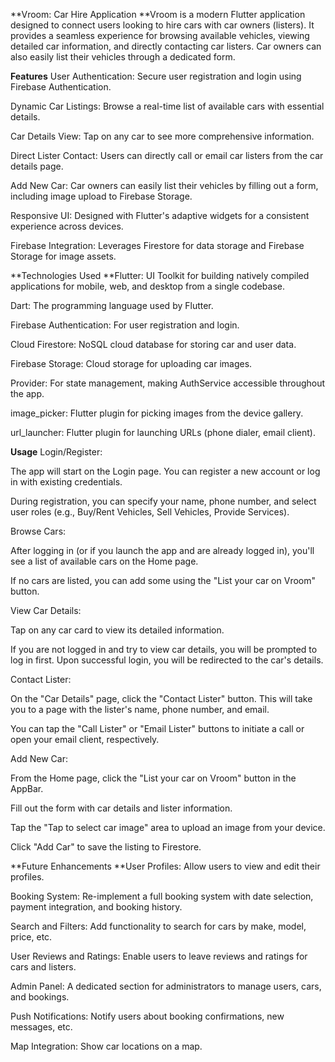 **Vroom: Car Hire Application
**Vroom is a modern Flutter application designed to connect users looking to hire cars with car owners (listers). It provides a seamless experience for browsing available vehicles, viewing detailed car information, and directly contacting car listers. Car owners can also easily list their vehicles through a dedicated form.

**Features**
User Authentication: Secure user registration and login using Firebase Authentication.

Dynamic Car Listings: Browse a real-time list of available cars with essential details.

Car Details View: Tap on any car to see more comprehensive information.

Direct Lister Contact: Users can directly call or email car listers from the car details page.

Add New Car: Car owners can easily list their vehicles by filling out a form, including image upload to Firebase Storage.

Responsive UI: Designed with Flutter's adaptive widgets for a consistent experience across devices.

Firebase Integration: Leverages Firestore for data storage and Firebase Storage for image assets.

**Technologies Used
**Flutter: UI Toolkit for building natively compiled applications for mobile, web, and desktop from a single codebase.

Dart: The programming language used by Flutter.

Firebase Authentication: For user registration and login.

Cloud Firestore: NoSQL cloud database for storing car and user data.

Firebase Storage: Cloud storage for uploading car images.

Provider: For state management, making AuthService accessible throughout the app.

image_picker: Flutter plugin for picking images from the device gallery.

url_launcher: Flutter plugin for launching URLs (phone dialer, email client).

**Usage**
Login/Register:

The app will start on the Login page. You can register a new account or log in with existing credentials.

During registration, you can specify your name, phone number, and select user roles (e.g., Buy/Rent Vehicles, Sell Vehicles, Provide Services).

Browse Cars:

After logging in (or if you launch the app and are already logged in), you'll see a list of available cars on the Home page.

If no cars are listed, you can add some using the "List your car on Vroom" button.

View Car Details:

Tap on any car card to view its detailed information.

If you are not logged in and try to view car details, you will be prompted to log in first. Upon successful login, you will be redirected to the car's details.

Contact Lister:

On the "Car Details" page, click the "Contact Lister" button. This will take you to a page with the lister's name, phone number, and email.

You can tap the "Call Lister" or "Email Lister" buttons to initiate a call or open your email client, respectively.

Add New Car:

From the Home page, click the "List your car on Vroom" button in the AppBar.

Fill out the form with car details and lister information.

Tap the "Tap to select car image" area to upload an image from your device.

Click "Add Car" to save the listing to Firestore.

**Future Enhancements
**User Profiles: Allow users to view and edit their profiles.

Booking System: Re-implement a full booking system with date selection, payment integration, and booking history.

Search and Filters: Add functionality to search for cars by make, model, price, etc.

User Reviews and Ratings: Enable users to leave reviews and ratings for cars and listers.

Admin Panel: A dedicated section for administrators to manage users, cars, and bookings.

Push Notifications: Notify users about booking confirmations, new messages, etc.

Map Integration: Show car locations on a map.
